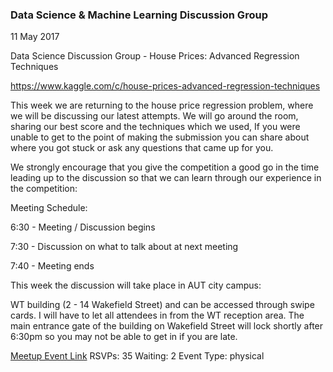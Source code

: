 ### Data Science & Machine Learning Discussion Group
11 May 2017

Data Science Discussion Group - House Prices: Advanced Regression Techniques

https://www.kaggle.com/c/house-prices-advanced-regression-techniques

This week we are returning to the house price regression problem, where we will be discussing our latest attempts. We will go around the room, sharing our best score and the techniques which we used, If you were unable to get to the point of making the submission you can share about where you got stuck or ask any questions that came up for you.

We strongly encourage that you give the competition a good go in the time leading up to the discussion so that we can learn through our experience in the competition:

Meeting Schedule:

6:30 - Meeting / Discussion begins

7:30 - Discussion on what to talk about at next meeting

7:40 - Meeting ends

This week the discussion will take place in AUT city campus:

WT building (2 - 14 Wakefield Street) and can be accessed through swipe cards. I will have to let all attendees in from the WT reception area. The main entrance gate of the building on Wakefield Street will lock shortly after 6:30pm so you may not be able to get in if you are late.

[Meetup Event Link](https://www.meetup.com/Data-Science-Discussion-Auckland/events/238868250)
RSVPs: 35
Waiting: 2
Event Type: physical
